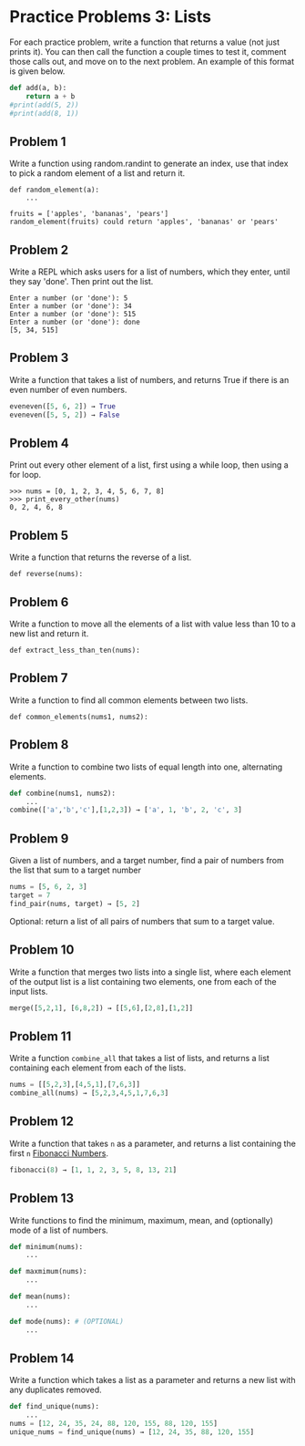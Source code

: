 
# Practice Problems 3: Lists



For each practice problem, write a function that returns a value (not just prints it). You can then call the function a couple times to test it, comment those calls out, and move on to the next problem. An example of this format is given below.

```python
def add(a, b):
    return a + b
#print(add(5, 2))
#print(add(8, 1))
```



## Problem 1

Write a function using random.randint to generate an index, use that index to pick a random element of a list and return it.

```
def random_element(a):
    ...

fruits = ['apples', 'bananas', 'pears']
random_element(fruits) could return 'apples', 'bananas' or 'pears'
```

## Problem 2

Write a REPL which asks users for a list of numbers, which they enter, until they say 'done'. Then print out the list.

```
Enter a number (or 'done'): 5
Enter a number (or 'done'): 34
Enter a number (or 'done'): 515
Enter a number (or 'done'): done
[5, 34, 515]
```


## Problem 3

Write a function that takes a list of numbers, and returns True if there is an even number of even numbers.

```python
eveneven([5, 6, 2]) → True
eveneven([5, 5, 2]) → False
```


## Problem 4

Print out every other element of a list, first using a while loop, then using a for loop.

```
>>> nums = [0, 1, 2, 3, 4, 5, 6, 7, 8]
>>> print_every_other(nums)
0, 2, 4, 6, 8
```

## Problem 5
Write a function that returns the reverse of a list.

`def reverse(nums):`

## Problem 6
Write a function to move all the elements of a list with value less than 10 to a new list and return it.

`def extract_less_than_ten(nums):`

## Problem 7
Write a function to find all common elements between two lists.

`def common_elements(nums1, nums2):`


## Problem 8
Write a function to combine two lists of equal length into one, alternating elements.

```python
def combine(nums1, nums2):
    ...
combine(['a','b','c'],[1,2,3]) → ['a', 1, 'b', 2, 'c', 3]
```


## Problem 9

Given a list of numbers, and a target number, find a pair of numbers from the list that sum to a target number

```python
nums = [5, 6, 2, 3]
target = 7
find_pair(nums, target) → [5, 2]
```

Optional: return a list of all pairs of numbers that sum to a target value.


## Problem 10

Write a function that merges two lists into a single list, where each element of the output list is a list containing two elements, one from each of the input lists.

```python
merge([5,2,1], [6,8,2]) → [[5,6],[2,8],[1,2]]
```


## Problem 11

Write a function `combine_all` that takes a list of lists, and returns a list containing each element from each of the lists.

```python
nums = [[5,2,3],[4,5,1],[7,6,3]]
combine_all(nums) → [5,2,3,4,5,1,7,6,3]
```


## Problem 12

Write a function that takes `n` as a parameter, and returns a list containing the first `n` [Fibonacci Numbers](https://en.wikipedia.org/wiki/Fibonacci_number).

```python
fibonacci(8) → [1, 1, 2, 3, 5, 8, 13, 21]
```

## Problem 13

Write functions to find the minimum, maximum, mean, and (optionally) mode of a list of numbers.

```python
def minimum(nums):
    ...

def maxmimum(nums):
    ...

def mean(nums):
    ...

def mode(nums): # (OPTIONAL)
    ...
```


## Problem 14

Write a function which takes a list as a parameter and returns a new list with any duplicates removed.

```python
def find_unique(nums):
    ...
nums = [12, 24, 35, 24, 88, 120, 155, 88, 120, 155]
unique_nums = find_unique(nums) → [12, 24, 35, 88, 120, 155]
```
